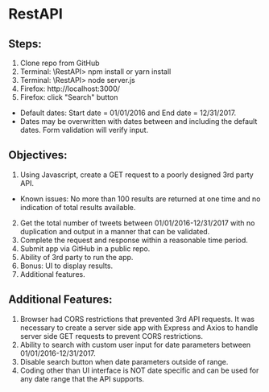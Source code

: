 # RestAPI

## Steps:
1.  Clone repo from GitHub
2.  Terminal: \RestAPI> npm install or yarn install
3.  Terminal: \RestAPI> node server.js
4.  Firefox: http://localhost:3000/
5.  Firefox: click "Search" button  
*   Default dates: Start date = 01/01/2016 and End date = 12/31/2017.
*   Dates may be overwritten with dates between and including the default dates. Form validation will verify input.

## Objectives:

1.  Using Javascript, create a GET request to a poorly designed 3rd party API.  
* Known issues: No more than 100 results are returned at one time and no indication of total results available.  
2.  Get the total number of tweets between 01/01/2016-12/31/2017 with no duplication and output in a manner that can be validated.
3.  Complete the request and response within a reasonable time period.
4.  Submit app via GitHub in a public repo.
5.  Ability of 3rd party to run the app.
6.  Bonus: UI to display results.
7.  Additional features.

## Additional Features:

1.  Browser had CORS restrictions that prevented 3rd API requests.  It was necessary to create a server side app with Express and Axios to handle server side GET requests to prevent CORS restrictions.
2.  Ability to search with custom user input for date parameters between 01/01/2016-12/31/2017.
3.  Disable search button when date parameters outside of range.
4.  Coding other than UI interface is NOT date specific and can be used for any date range that the API supports.

